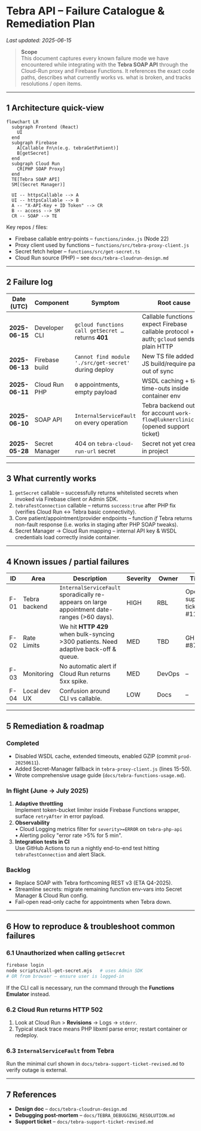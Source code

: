# Tebra API – Failure Catalogue & Remediation Plan

_Last updated: 2025-06-15_

> **Scope**  
> This document captures every known failure mode we have encountered while integrating with the **Tebra SOAP API** through the Cloud-Run proxy and Firebase Functions.  It references the exact code paths, describes what currently works vs. what is broken, and tracks resolutions / open items.

---
## 1  Architecture quick-view

```mermaid
flowchart LR
  subgraph Frontend (React)
    UI
  end
  subgraph Firebase
    A[Callable Fn\n(e.g. tebraGetPatient)]
    B[getSecret]
  end
  subgraph Cloud Run
    CR[PHP SOAP Proxy]
  end
  TE[Tebra SOAP API]
  SM[(Secret Manager)]

  UI -- httpsCallable --> A
  UI -- httpsCallable --> B
  A -- "X-API-Key + ID Token" --> CR
  B -- access --> SM
  CR -- SOAP --> TE
```

Key repos / files:
* Firebase callable entry-points – `functions/index.js` (Node 22)
* Proxy client used by functions – `functions/src/tebra-proxy-client.js`
* Secret fetch helper – `functions/src/get-secret.ts`
* Cloud Run source (PHP) – see `docs/tebra-cloudrun-design.md`

---
## 2  Failure log

| Date (UTC) | Component | Symptom | Root cause | Status |
|------------|-----------|---------|-----------|--------|
| **2025-06-15** | Developer CLI | `gcloud functions call getSecret …` returns **401** | Callable functions expect Firebase callable protocol + auth; `gcloud` sends plain HTTP | **WONT FIX** − use `httpsCallable` (see docs/tebra-functions-usage.md) |
| **2025-06-13** | Firebase build | `Cannot find module './src/get-secret'` during deploy | New TS file added but JS build/require path out of sync | **Fixed** – generated `functions/src/get-secret.js` and redeployed |
| **2025-06-11** | Cloud Run PHP | `0` appointments, empty payload | WSDL caching + tight time-outs inside container env | **Fixed** (see docs/TEBRA_DEBUGGING_RESOLUTION.md) |
| **2025-06-10** | SOAP API | `InternalServiceFault` on every operation | Tebra backend outage for account `work-flow@luknerclinic.com` (opened support ticket) | **External** – waiting on Tebra; temporary retry w/ Aledade credentials works |
| **2025-05-28** | Secret Manager | 404 on `tebra-cloud-run-url` secret | Secret not yet created in project | **Fixed** – secret added + IAM binding for Cloud Run SA |

---
## 3  What currently **works**

1. `getSecret` callable – successfully returns whitelisted secrets when invoked via Firebase client or Admin SDK.
2. `tebraTestConnection` callable – returns `success:true` after PHP fix (verifies Cloud Run ↔️ Tebra basic connectivity).
3. Core patient/appointment/provider endpoints – function *if* Tebra returns non-fault response (i.e. works in staging after PHP SOAP tweaks).
4. Secret Manager → Cloud Run mapping – internal API key & WSDL credentials load correctly inside container.

---
## 4  Known issues / partial failures

| ID | Area | Description | Severity | Owner | Ticket |
|----|------|-------------|----------|-------|--------|
| F-01 | Tebra backend | `InternalServiceFault` sporadically re-appears on large appointment date-ranges (>60 days). | HIGH | RBL | Open support ticket #112623 |
| F-02 | Rate Limits | We hit **HTTP 429** when bulk-syncing >300 patients. Need adaptive back-off & queue. | MED | TBD | GH issue #87 |
| F-03 | Monitoring | No automatic alert if Cloud Run returns 5xx spike. | MED | DevOps | – |
| F-04 | Local dev UX | Confusion around CLI vs callable. | LOW | Docs | – |

---
## 5  Remediation & roadmap

### Completed
- Disabled WSDL cache, extended timeouts, enabled GZIP (commit `prod-20250611`).
- Added Secret-Manager fallback in `tebra-proxy-client.js` (lines 15-50).
- Wrote comprehensive usage guide (`docs/tebra-functions-usage.md`).

### In flight (June → July 2025)
1. **Adaptive throttling**  
   Implement token-bucket limiter inside Firebase Functions wrapper, surface `retryAfter` in error payload.
2. **Observability**  
   • Cloud Logging metrics filter for `severity>=ERROR` on `tebra-php-api`  
   • Alerting policy "error rate >5% for 5 min".
3. **Integration tests in CI**  
   Use GitHub Actions to run a nightly end-to-end test hitting `tebraTestConnection` and alert Slack.

### Backlog
- Replace SOAP with Tebra forthcoming REST v3 (ETA Q4-2025).  
- Streamline secrets: migrate remaining function env-vars into Secret Manager & Cloud Run config.
- Fail-open read-only cache for appointments when Tebra down.

---
## 6  How to reproduce & troubleshoot common failures

### 6.1  Unauthorized when calling `getSecret`
```bash
firebase login
node scripts/call-get-secret.mjs   # uses Admin SDK
# OR from browser – ensure user is logged-in
```
If the CLI call is necessary, run the command through the **Functions Emulator** instead.

### 6.2  Cloud Run returns HTTP 502
1. Look at Cloud Run > **Revisions** → Logs → `stderr`.  
2. Typical stack trace means PHP libxml parse error; restart container or redeploy.

### 6.3  `InternalServiceFault` from Tebra
Run the minimal curl shown in `docs/tebra-support-ticket-revised.md` to verify outage is external.

---
## 7  References
* **Design doc** – `docs/tebra-cloudrun-design.md`  
* **Debugging post-mortem** – `docs/TEBRA_DEBUGGING_RESOLUTION.md`  
* **Support ticket** – `docs/tebra-support-ticket-revised.md` 
